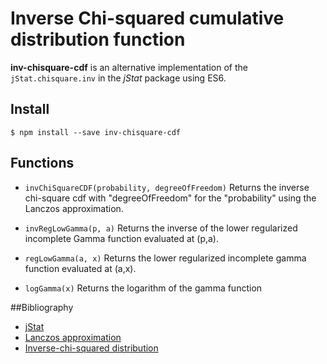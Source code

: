 # Inverse Chi-squared cumulative distribution function

**inv-chisquare-cdf** is an alternative implementation of the `jStat.chisquare.inv` in the *jStat* package using ES6.

## Install
`$ npm install --save inv-chisquare-cdf`

## Functions
* `invChiSquareCDF(probability, degreeOfFreedom)` 
Returns the inverse chi-square cdf with "degreeOfFreedom" for the "probability" using the Lanczos approximation.

* `invRegLowGamma(p, a)`
Returns the inverse of the lower regularized incomplete Gamma function evaluated at (p,a).

* `regLowGamma(a, x)`
Returns the lower regularized incomplete gamma function evaluated at (a,x).

* `logGamma(x)`
Returns the logarithm of the gamma function

##Bibliography
* [jStat](https://github.com/jstat/jstat)
* [Lanczos approximation](https://en.wikipedia.org/wiki/Lanczos_approximation)
* [Inverse-chi-squared distribution](https://en.wikipedia.org/wiki/Inverse-chi-squared_distribution)

